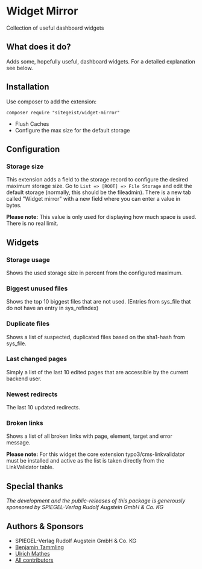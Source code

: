 # Widget Mirror
Collection of useful dashboard widgets

## What does it do?
Adds some, hopefully useful, dashboard widgets. For a detailed explanation see below.

## Installation
Use composer to add the extension:
```
composer require "sitegeist/widget-mirror"
```
* Flush Caches
* Configure the max size for the default storage

## Configuration
### Storage size

This extension adds a field to the storage record to configure the desired maximum storage size.
Go to `List => [ROOT] => File Storage` and edit the default storage (normally, this should be the fileadmin).
There is a new tab called "Widget mirror" with a new field where you can enter a value in bytes.

**Please note:** This value is only used for displaying how much space is used. There is no real limit.

## Widgets
### Storage usage
Shows the used storage size in percent from the configured maximum.

### Biggest unused files
Shows the top 10 biggest files that are not used.
(Entries from sys_file that do not have an entry in sys_refindex)

### Duplicate files
Shows a list of suspected, duplicated files based on the sha1-hash from sys_file.

### Last changed pages
Simply a list of the last 10 edited pages that are accessible by the current backend user.

### Newest redirects
The last 10 updated redirects.

### Broken links
Shows a list of all broken links with page, element, target and error message.

**Please note:** For this widget the core extension typo3/cms-linkvalidator must be installed and active as the list is taken directly from the LinkValidator table.


## Special thanks
*The development and the public-releases of this package is generously sponsored
by SPIEGEL-Verlag Rudolf Augstein GmbH & Co. KG*
## Authors & Sponsors
* SPIEGEL-Verlag Rudolf Augstein GmbH & Co. KG
* [Benjamin Tammling](https://github.com/Atomschinken)
* [Ulrich Mathes](https://github.com/ulrichmathes)
* [All contributors](https://github.com/sitegeist/widget-mirror/graphs/contributors)
